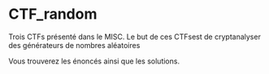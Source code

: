 # CTF_random

Trois CTFs présenté dans le MISC. Le but de ces CTFsest de cryptanalyser des générateurs de nombres aléatoires

Vous trouverez les énoncés ainsi que les solutions. 

